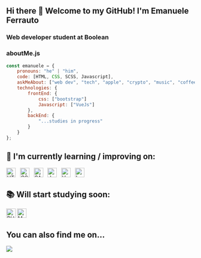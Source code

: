 ## Hi there 👋 Welcome to my GitHub! I'm Emanuele Ferrauto 
### Web developer student at Boolean

### aboutMe.js

```javascript
const emanuele = {
    pronouns: "he" | "him",
    code: [HTML, CSS, SCSS, Javascript],
    askMeAbout: ["web dev", "tech", "apple", "crypto", "music", "coffee"],
    technologies: {
        frontEnd: {
            css: ["bootstrap"]
            Javascript: ["VueJs"]
        },
        backEnd: {
            "...studies in progress"
        }        
    }
};
```

## 📖 I'm currently learning / improving on:
[<img src="https://img.shields.io/badge/HTML5-E34F26?style=for-the-badge&logo=html5&logoColor=white" alt="HTML5 logo" title="HTML5" height="25" />][learning]
&nbsp;
[<img src="https://img.shields.io/badge/CSS3-1572B6?style=for-the-badge&logo=css3&logoColor=white" alt="CSS logo" title="CSS" height="25" />][learning]
&nbsp;
[<img src="https://img.shields.io/badge/Sass-CC6699?style=for-the-badge&logo=sass&logoColor=white" alt="SASS logo" title="SASS" height="25" />][learning]
&nbsp;
[<img src="https://img.shields.io/badge/JavaScript-323330?style=for-the-badge&logo=javascript&logoColor=F7DF1E" alt="JavaScript logo" title="JavaScript" height="25" />][learning]
&nbsp;
[<img src="https://img.shields.io/badge/Vue.js-35495E?style=for-the-badge&logo=vue.js&logoColor=4FC08D" alt="VueJS" title="Vue JS" height="25" />][learning]
&nbsp;
[<img src="https://img.shields.io/badge/Laravel-FF2D20?style=for-the-badge&logo=laravel&logoColor=white" alt="Laravel" title="Laravel" height="25" />][objectives]

## 📚 Will start studying soon:
[<img src="https://img.shields.io/badge/PHP-777BB4?style=for-the-badge&logo=php&logoColor=white" alt="PHP" title="PHP" height="25" />][objectives]
[<img src="https://img.shields.io/badge/MySQL-00000F?style=for-the-badge&logo=mysql&logoColor=white" alt="MySQL" title="MySQL" height="25" />][objectives]

## You can also find me on...
<a href="https://it.linkedin.com/in/emanuele-ignazio-jr-ferrauto-138a46a1/" target="_blank">
    <img src="https://img.shields.io/badge/-LinkedIn-%230077B5?style=for-the-badge&logo=linkedin&logoColor=white" target="_blank"> 
</a>

[learning]: #-im-currently-learning--improving-on
[objectives]: #-will-start-studying-soon

